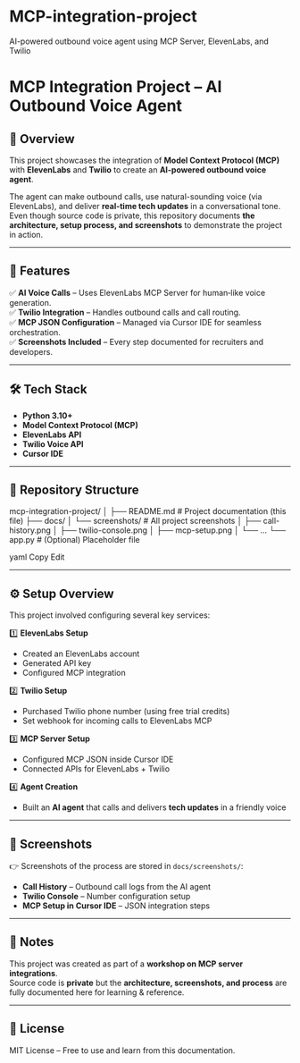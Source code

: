 # MCP-integration-project
AI-powered outbound voice agent using MCP Server, ElevenLabs, and Twilio
# MCP Integration Project – AI Outbound Voice Agent

## 📌 Overview
This project showcases the integration of **Model Context Protocol (MCP)** with **ElevenLabs** and **Twilio** to create an **AI-powered outbound voice agent**.

The agent can make outbound calls, use natural-sounding voice (via ElevenLabs), and deliver **real-time tech updates** in a conversational tone.  
Even though source code is private, this repository documents **the architecture, setup process, and screenshots** to demonstrate the project in action.

---

## 🚀 Features
✅ **AI Voice Calls** – Uses ElevenLabs MCP Server for human‑like voice generation.  
✅ **Twilio Integration** – Handles outbound calls and call routing.  
✅ **MCP JSON Configuration** – Managed via Cursor IDE for seamless orchestration.  
✅ **Screenshots Included** – Every step documented for recruiters and developers.  

---

## 🛠 Tech Stack
- **Python 3.10+**  
- **Model Context Protocol (MCP)**  
- **ElevenLabs API**  
- **Twilio Voice API**  
- **Cursor IDE**

---

## 📂 Repository Structure
mcp-integration-project/
│
├── README.md # Project documentation (this file)
├── docs/
│ └── screenshots/ # All project screenshots
│ ├── call-history.png
│ ├── twilio-console.png
│ ├── mcp-setup.png
│ └── ...
└── app.py # (Optional) Placeholder file

yaml
Copy
Edit

---

## ⚙️ Setup Overview
This project involved configuring several key services:

1️⃣ **ElevenLabs Setup**  
- Created an ElevenLabs account  
- Generated API key  
- Configured MCP integration  

2️⃣ **Twilio Setup**  
- Purchased Twilio phone number (using free trial credits)  
- Set webhook for incoming calls to ElevenLabs MCP  

3️⃣ **MCP Server Setup**  
- Configured MCP JSON inside Cursor IDE  
- Connected APIs for ElevenLabs + Twilio  

4️⃣ **Agent Creation**  
- Built an **AI agent** that calls and delivers **tech updates** in a friendly voice

---

## 📸 Screenshots
👉 Screenshots of the process are stored in `docs/screenshots/`:

- **Call History** – Outbound call logs from the AI agent  
- **Twilio Console** – Number configuration setup  
- **MCP Setup in Cursor IDE** – JSON integration steps  

---

## 📜 Notes
This project was created as part of a **workshop on MCP server integrations**.  
Source code is **private** but the **architecture, screenshots, and process** are fully documented here for learning & reference.

---

## 📜 License
MIT License – Free to use and learn from this documentation.
